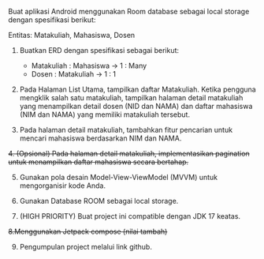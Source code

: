 Buat aplikasi Android menggunakan Room database sebagai local storage dengan spesifikasi berikut:

Entitas: Matakuliah, Mahasiswa, Dosen

1. Buatkan ERD dengan spesifikasi sebagai berikut:
	- Matakuliah : Mahasiswa -> 1 : Many
	- Dosen : Matakuliah -> 1 : 1

2. Pada Halaman List Utama, tampilkan daftar Matakuliah. Ketika pengguna mengklik salah satu matakuliah, tampilkan halaman detail matakuliah yang menampilkan detail dosen (NID dan NAMA) dan daftar mahasiswa (NIM dan NAMA) yang memiliki matakuliah tersebut.

3. Pada halaman detail matakuliah, tambahkan fitur pencarian untuk mencari mahasiswa berdasarkan NIM dan NAMA.

~~4. (Opsional) Pada halaman detail matakuliah, implementasikan pagination untuk menampilkan daftar mahasiswa secara bertahap.~~

5. Gunakan pola desain Model-View-ViewModel (MVVM) untuk mengorganisir kode Anda.

7. Gunakan Database ROOM sebagai local storage.

9. (HIGH PRIORITY) Buat project ini compatible dengan JDK 17 keatas.

~~8.Menggunakan Jetpack compose (nilai tambah)~~

9. Pengumpulan project melalui link github.
